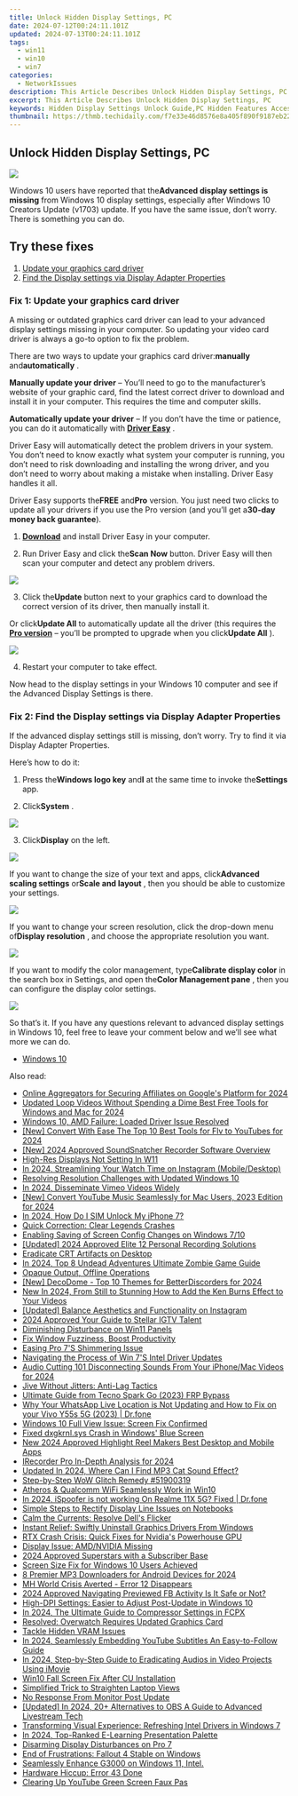 ```yaml
---
title: Unlock Hidden Display Settings, PC
date: 2024-07-12T00:24:11.101Z
updated: 2024-07-13T00:24:11.101Z
tags:
  - win11
  - win10
  - win7
categories:
  - NetworkIssues
description: This Article Describes Unlock Hidden Display Settings, PC
excerpt: This Article Describes Unlock Hidden Display Settings, PC
keywords: Hidden Display Settings Unlock Guide,PC Hidden Features Access Tutorial,Uncover System Settings (Windows),Advanced PC Display Options Guide,Windows Hidden Settings Reveal,Unlock Custom Display Options (PC),Windows Hidden Configurations Tutorial
thumbnail: https://thmb.techidaily.com/f7e33e46d8576e8a405f890f9187eb22b423a0b9361503ab0ea4cb809046ec66.jpg
---
```


## Unlock Hidden Display Settings, PC

![](https://images.drivereasy.com/wp-content/uploads/2019/08/image-401.png)

 Windows 10 users have reported that the**Advanced display settings is missing** from Windows 10 display settings, especially after Windows 10 Creators Update (v1703) update. If you have the same issue, don’t worry. There is something you can do.

## Try these fixes

1. [Update your graphics card driver](#m1)
2. [Find the Display settings via Display Adapter Properties](#m2)

### Fix 1: Update your graphics card driver

 A missing or outdated graphics card driver can lead to your advanced display settings missing in your computer. So updating your video card driver is always a go-to option to fix the problem.

 There are two ways to update your graphics card driver:**manually** and**automatically** .

**Manually update your driver** – You’ll need to go to the manufacturer’s website of your graphic card, find the latest correct driver to download and install it in your computer. This requires the time and computer skills.

**Automatically update your driver** – If you don’t have the time or patience, you can do it automatically with **[Driver Easy](https://tools.techidaily.com/drivereasy/download/)**  .

 Driver Easy will automatically detect the problem drivers in your system. You don’t need to know exactly what system your computer is running, you don’t need to risk downloading and installing the wrong driver, and you don’t need to worry about making a mistake when installing. Driver Easy handles it all.

 Driver Easy supports the**FREE** and**Pro** version. You just need two clicks to update all your drivers if you use the Pro version (and you’ll get a**30-day money back guarantee**).

 1) **[Download](https://tools.techidaily.com/drivereasy/download/)**  and install Driver Easy in your computer.

 2) Run Driver Easy and click the**Scan Now** button. Driver Easy will then scan your computer and detect any problem drivers.

![](https://images.drivereasy.com/wp-content/uploads/2019/08/image-392.png)

 3) Click the**Update** button next to your graphics card to download the correct version of its driver, then manually install it.

 Or click**Update All** to automatically update all the driver (this requires the **[Pro version](https://tools.techidaily.com/drivereasy/download/)**  – you’ll be prompted to upgrade when you click**Update All** ).

![](https://images.drivereasy.com/wp-content/uploads/2019/08/image-393.png)

4) Restart your computer to take effect.

 Now head to the display settings in your Windows 10 computer and see if the Advanced Display Settings is there.

### Fix 2: Find the Display settings via Display Adapter Properties

 If the advanced display settings still is missing, don’t worry. Try to find it via Display Adapter Properties.

Here’s how to do it:

 1) Press the**Windows logo key** and**I** at the same time to invoke the**Settings** app.

 2) Click**System** .

![](https://images.drivereasy.com/wp-content/uploads/2019/08/image-394.png)

 3) Click**Display** on the left.

![](https://images.drivereasy.com/wp-content/uploads/2019/08/image-395.png)

 If you want to change the size of your text and apps, click**Advanced scaling settings** or**Scale and layout** , then you should be able to customize your settings.

![](https://images.drivereasy.com/wp-content/uploads/2019/08/image-396.png)

 If you want to change your screen resolution, click the drop-down menu of**Display resolution** , and choose the appropriate resolution you want.

![](https://images.drivereasy.com/wp-content/uploads/2019/08/image-397.png)

 If you want to modify the color management, type**Calibrate display color** in the search box in Settings, and open the**Color Management pane** , then you can configure the display color settings.

![](https://images.drivereasy.com/wp-content/uploads/2019/08/image-399.png)

 So that’s it. If you have any questions relevant to advanced display settings in Windows 10, feel free to leave your comment below and we’ll see what more we can do.

* [Windows 10](https://tools.techidaily.com/drivereasy/download/)

<ins class="adsbygoogle"
     style="display:block"
     data-ad-format="autorelaxed"
     data-ad-client="ca-pub-7571918770474297"
     data-ad-slot="1223367746"></ins>



<ins class="adsbygoogle"
     style="display:block"
     data-ad-client="ca-pub-7571918770474297"
     data-ad-slot="8358498916"
     data-ad-format="auto"
     data-full-width-responsive="true"></ins>



<span class="atpl-alsoreadstyle">Also read:</span>
<div><ul>
<li><a href="https://facebook-video-share.techidaily.com/online-aggregators-for-securing-affiliates-on-googles-platform-for-2024/"><u>Online Aggregators for Securing Affiliates on Google's Platform for 2024</u></a></li>
<li><a href="https://smart-video-creator.techidaily.com/updated-loop-videos-without-spending-a-dime-best-free-tools-for-windows-and-mac-for-2024/"><u>Updated Loop Videos Without Spending a Dime Best Free Tools for Windows and Mac for 2024</u></a></li>
<li><a href="https://network-issues.techidaily.com/windows-10-amd-failure-loaded-driver-issue-resolved/"><u>Windows 10, AMD Failure: Loaded Driver Issue Resolved</u></a></li>
<li><a href="https://facebook-video-footage.techidaily.com/new-convert-with-ease-the-top-10-best-tools-for-flv-to-youtubes-for-2024/"><u>[New] Convert With Ease  The Top 10 Best Tools for Flv to YouTubes for 2024</u></a></li>
<li><a href="https://screen-sharing-recording.techidaily.com/new-2024-approved-soundsnatcher-recorder-software-overview/"><u>[New] 2024 Approved  SoundSnatcher Recorder Software Overview</u></a></li>
<li><a href="https://network-issues.techidaily.com/high-res-displays-not-setting-in-w11/"><u>High-Res Displays Not Setting In W11</u></a></li>
<li><a href="https://instagram-video-files.techidaily.com/in-2024-streamlining-your-watch-time-on-instagram-mobiledesktop/"><u>In 2024, Streamlining Your Watch Time on Instagram (Mobile/Desktop)</u></a></li>
<li><a href="https://network-issues.techidaily.com/resolving-resolution-challenges-with-updated-windows-10/"><u>Resolving Resolution Challenges with Updated Windows 10</u></a></li>
<li><a href="https://vimeo-videos.techidaily.com/in-2024-disseminate-vimeo-videos-widely/"><u>In 2024, Disseminate Vimeo Videos Widely</u></a></li>
<li><a href="https://facebook-record-videos.techidaily.com/new-convert-youtube-music-seamlessly-for-mac-users-2023-edition-for-2024/"><u>[New] Convert YouTube Music Seamlessly for Mac Users, 2023 Edition for 2024</u></a></li>
<li><a href="https://sim-unlock.techidaily.com/in-2024-how-do-i-sim-unlock-my-iphone-7-by-drfone-ios/"><u>In 2024, How Do I SIM Unlock My iPhone 7?</u></a></li>
<li><a href="https://network-issues.techidaily.com/quick-correction-clear-legends-crashes/"><u>Quick Correction: Clear Legends Crashes</u></a></li>
<li><a href="https://network-issues.techidaily.com/enabling-saving-of-screen-config-changes-on-windows-710/"><u>Enabling Saving of Screen Config Changes on Windows 7/10</u></a></li>
<li><a href="https://screen-sharing-recording.techidaily.com/updated-2024-approved-elite-12-personal-recording-solutions/"><u>[Updated] 2024 Approved  Elite 12 Personal Recording Solutions</u></a></li>
<li><a href="https://network-issues.techidaily.com/eradicate-crt-artifacts-on-desktop/"><u>Eradicate CRT Artifacts on Desktop</u></a></li>
<li><a href="https://video-capture.techidaily.com/in-2024-top-8-undead-adventures-ultimate-zombie-game-guide/"><u>In 2024, Top 8 Undead Adventures  Ultimate Zombie Game Guide</u></a></li>
<li><a href="https://network-issues.techidaily.com/opaque-output-offline-operations/"><u>Opaque Output, Offline Operations</u></a></li>
<li><a href="https://discord-videos.techidaily.com/new-decodome-top-10-themes-for-betterdiscorders-for-2024/"><u>[New] DecoDome - Top 10 Themes for BetterDiscorders for 2024</u></a></li>
<li><a href="https://ai-video-tools.techidaily.com/new-in-2024-from-still-to-stunning-how-to-add-the-ken-burns-effect-to-your-videos/"><u>New In 2024, From Still to Stunning How to Add the Ken Burns Effect to Your Videos</u></a></li>
<li><a href="https://instagram-videos.techidaily.com/updated-balance-aesthetics-and-functionality-on-instagram/"><u>[Updated] Balance Aesthetics and Functionality on Instagram</u></a></li>
<li><a href="https://instagram-video-files.techidaily.com/2024-approved-your-guide-to-stellar-igtv-talent/"><u>2024 Approved  Your Guide to Stellar IGTV Talent</u></a></li>
<li><a href="https://network-issues.techidaily.com/diminishing-disturbance-on-win11-panels/"><u>Diminishing Disturbance on Win11 Panels</u></a></li>
<li><a href="https://network-issues.techidaily.com/fix-window-fuzziness-boost-productivity/"><u>Fix Window Fuzziness, Boost Productivity</u></a></li>
<li><a href="https://network-issues.techidaily.com/easing-pro-7s-shimmering-issue/"><u>Easing Pro 7'S Shimmering Issue</u></a></li>
<li><a href="https://network-issues.techidaily.com/navigating-the-process-of-win-7s-intel-driver-updates/"><u>Navigating the Process of Win 7'S Intel Driver Updates</u></a></li>
<li><a href="https://audio-shaping.techidaily.com/audio-cutting-101-disconnecting-sounds-from-your-iphonemac-videos-for-2024/"><u>Audio Cutting 101 Disconnecting Sounds From Your iPhone/Mac Videos for 2024</u></a></li>
<li><a href="https://network-issues.techidaily.com/jive-without-jitters-anti-lag-tactics/"><u>Jive Without Jitters: Anti-Lag Tactics</u></a></li>
<li><a href="https://bypass-frp.techidaily.com/ultimate-guide-from-tecno-spark-go-2023-frp-bypass-by-drfone-android/"><u>Ultimate Guide from Tecno Spark Go (2023) FRP Bypass</u></a></li>
<li><a href="https://location-social.techidaily.com/why-your-whatsapp-live-location-is-not-updating-and-how-to-fix-on-your-vivo-y55s-5g-2023-drfone-by-drfone-virtual-android/"><u>Why Your WhatsApp Live Location is Not Updating and How to Fix on your Vivo Y55s 5G (2023) | Dr.fone</u></a></li>
<li><a href="https://network-issues.techidaily.com/windows-10-full-view-issue-screen-fix-confirmed/"><u>Windows 10 Full View Issue: Screen Fix Confirmed</u></a></li>
<li><a href="https://network-issues.techidaily.com/fixed-dxgkrnlsys-crash-in-windows-blue-screen/"><u>Fixed dxgkrnl.sys Crash in Windows' Blue Screen</u></a></li>
<li><a href="https://video-content-creator.techidaily.com/new-2024-approved-highlight-reel-makers-best-desktop-and-mobile-apps/"><u>New 2024 Approved Highlight Reel Makers Best Desktop and Mobile Apps</u></a></li>
<li><a href="https://screen-video-capture.techidaily.com/irecorder-pro-in-depth-analysis-for-2024/"><u>IRecorder Pro  In-Depth Analysis for 2024</u></a></li>
<li><a href="https://sound-tweaking.techidaily.com/updated-in-2024-where-can-i-find-mp3-cat-sound-effect/"><u>Updated In 2024, Where Can I Find MP3 Cat Sound Effect?</u></a></li>
<li><a href="https://network-issues.techidaily.com/step-by-step-wow-glitch-remedy-51900319/"><u>Step-by-Step WoW Glitch Remedy #51900319</u></a></li>
<li><a href="https://network-issues.techidaily.com/atheros-and-qualcomm-wifi-seamlessly-work-in-win10/"><u>Atheros & Qualcomm WiFi Seamlessly Work in Win10</u></a></li>
<li><a href="https://phone-solutions.techidaily.com/in-2024-ispoofer-is-not-working-on-realme-11x-5g-fixed-drfone-by-drfone-virtual-android/"><u>In 2024, iSpoofer is not working On Realme 11X 5G? Fixed | Dr.fone</u></a></li>
<li><a href="https://network-issues.techidaily.com/simple-steps-to-rectify-display-line-issues-on-notebooks/"><u>Simple Steps to Rectify Display Line Issues on Notebooks</u></a></li>
<li><a href="https://network-issues.techidaily.com/calm-the-currents-resolve-dells-flicker/"><u>Calm the Currents: Resolve Dell's Flicker</u></a></li>
<li><a href="https://network-issues.techidaily.com/instant-relief-swiftly-uninstall-graphics-drivers-from-windows/"><u>Instant Relief: Swiftly Uninstall Graphics Drivers From Windows</u></a></li>
<li><a href="https://network-issues.techidaily.com/rtx-crash-crisis-quick-fixes-for-nvidias-powerhouse-gpu/"><u>RTX Crash Crisis: Quick Fixes for Nvidia's Powerhouse GPU</u></a></li>
<li><a href="https://network-issues.techidaily.com/display-issue-amdnvidia-missing/"><u>Display Issue: AMD/NVIDIA Missing</u></a></li>
<li><a href="https://youtube-help.techidaily.com/2024-approved-superstars-with-a-subscriber-base/"><u>2024 Approved  Superstars with a Subscriber Base</u></a></li>
<li><a href="https://network-issues.techidaily.com/screen-size-fix-for-windows-10-users-achieved/"><u>Screen Size Fix for Windows 10 Users Achieved</u></a></li>
<li><a href="https://extra-hints.techidaily.com/8-premier-mp3-downloaders-for-android-devices-for-2024/"><u>8 Premier MP3 Downloaders for Android Devices for 2024</u></a></li>
<li><a href="https://network-issues.techidaily.com/mh-world-crisis-averted-error-12-disappears/"><u>MH World Crisis Averted - Error 12 Disappears</u></a></li>
<li><a href="https://fox-helps.techidaily.com/2024-approved-navigating-previewed-fb-activity-is-it-safe-or-not/"><u>2024 Approved  Navigating Previewed FB Activity  Is It Safe or Not?</u></a></li>
<li><a href="https://network-issues.techidaily.com/high-dpi-settings-easier-to-adjust-post-update-in-windows-10/"><u>High-DPI Settings: Easier to Adjust Post-Update in Windows 10</u></a></li>
<li><a href="https://video-content-creator.techidaily.com/in-2024-the-ultimate-guide-to-compressor-settings-in-fcpx/"><u>In 2024, The Ultimate Guide to Compressor Settings in FCPX</u></a></li>
<li><a href="https://network-issues.techidaily.com/resolved-overwatch-requires-updated-graphics-card/"><u>Resolved: Overwatch Requires Updated Graphics Card</u></a></li>
<li><a href="https://network-issues.techidaily.com/tackle-hidden-vram-issues/"><u>Tackle Hidden VRAM Issues</u></a></li>
<li><a href="https://youtube-stream.techidaily.com/in-2024-seamlessly-embedding-youtube-subtitles-an-easy-to-follow-guide/"><u>In 2024, Seamlessly Embedding YouTube Subtitles  An Easy-to-Follow Guide</u></a></li>
<li><a href="https://audio-editing.techidaily.com/in-2024-step-by-step-guide-to-eradicating-audios-in-video-projects-using-imovie/"><u>In 2024, Step-by-Step Guide to Eradicating Audios in Video Projects Using iMovie</u></a></li>
<li><a href="https://network-issues.techidaily.com/win10-fall-screen-fix-after-cu-installation/"><u>Win10 Fall Screen Fix After CU Installation</u></a></li>
<li><a href="https://network-issues.techidaily.com/simplified-trick-to-straighten-laptop-views/"><u>Simplified Trick to Straighten Laptop Views</u></a></li>
<li><a href="https://network-issues.techidaily.com/no-response-from-monitor-post-update/"><u>No Response From Monitor Post Update</u></a></li>
<li><a href="https://remote-screen-capture.techidaily.com/updated-in-2024-20plus-alternatives-to-obs-a-guide-to-advanced-livestream-tech/"><u>[Updated] In 2024, 20+ Alternatives to OBS  A Guide to Advanced Livestream Tech</u></a></li>
<li><a href="https://network-issues.techidaily.com/transforming-visual-experience-refreshing-intel-drivers-in-windows-7/"><u>Transforming Visual Experience: Refreshing Intel Drivers in Windows 7</u></a></li>
<li><a href="https://some-approaches.techidaily.com/in-2024-top-ranked-e-learning-presentation-palette/"><u>In 2024, Top-Ranked E-Learning Presentation Palette</u></a></li>
<li><a href="https://network-issues.techidaily.com/disarming-display-disturbances-on-pro-7/"><u>Disarming Display Disturbances on Pro 7</u></a></li>
<li><a href="https://network-issues.techidaily.com/end-of-frustrations-fallout-4-stable-on-windows/"><u>End of Frustrations: Fallout 4 Stable on Windows</u></a></li>
<li><a href="https://network-issues.techidaily.com/seamlessly-enhance-g3000-on-windows-11-intel/"><u>Seamlessly Enhance G3000 on Windows 11, Intel.</u></a></li>
<li><a href="https://network-issues.techidaily.com/hardware-hiccup-error-43-done/"><u>Hardware Hiccup: Error 43 Done</u></a></li>
<li><a href="https://network-issues.techidaily.com/clearing-up-youtube-green-screen-faux-pas/"><u>Clearing Up YouTube Green Screen Faux Pas</u></a></li>
</ul></div>

